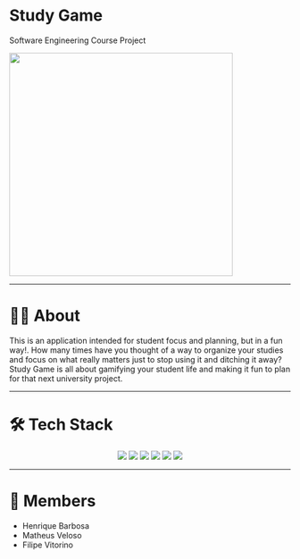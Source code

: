 # Study Game
Software Engineering Course Project

<img width="400px" src="https://i.imgur.com/tw9S7ZU.png"/>

<hr>

# 🙇‍♂️ About

This is an application intended for student focus and planning, but in a fun way!. How many times have you thought of a way to organize your studies and focus on what really matters just to stop using it and ditching it away? Study Game is all about gamifying your student life and making it fun to plan for that next university project.

<hr>

# 🛠 Tech Stack

<p style="text-align: center;">
<img src="https://img.shields.io/badge/javascript%20-%23323330.svg?&style=for-the-badge&logo=javascript&logoColor=%23F7DF1E"/>
<img src="https://img.shields.io/badge/html5%20-%23E34F26.svg?&style=for-the-badge&logo=html5&logoColor=white"/>
<img src="https://img.shields.io/badge/css3%20-%231572B6.svg?&style=for-the-badge&logo=css3&logoColor=white"/>
<img src="https://img.shields.io/badge/react%20-%2320232a.svg?&style=for-the-badge&logo=react&logoColor=%2361DAFB"/>
<img src="https://img.shields.io/badge/node.js%20-%2343853D.svg?&style=for-the-badge&logo=node.js&logoColor=white"/>
<img src ="https://img.shields.io/badge/MongoDB-%234ea94b.svg?&style=for-the-badge&logo=mongodb&logoColor=white"/>
</p>

<hr>

# 👥 Members

- Henrique Barbosa
- Matheus Veloso
- Filipe Vitorino
